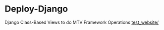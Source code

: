 # Deploy-Django
Django Class-Based Views to do MTV Framework Operations
<a href="https://www.pythonanywhere.com/user/KevinChia">test_website/</a>
